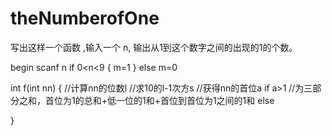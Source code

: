 theNumberofOne
==============

写出这样一个函数 ,输入一个 n, 输出从1到这个数字之间的出现的1的个数。

begin
scanf n
if 0<n<9
{
    m=1
}
else m=0

int f(int nn)
{
    //计算nn的位数l
    //求10的l-1次方s
    //获得nn的首位a
    if a>1
    //为三部分之和，首位为1的总和+低一位的1和+首位到首位为1之间的1和
    else
    
}
